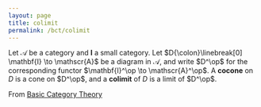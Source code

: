 ```yaml
---
layout: page
title: colimit
permalink: /bct/colimit
---
```

Let $\mathscr{A}$ be a category and $\mathbf{I}$ a small category.  Let $D{\colon}\linebreak[0] \mathbf{I} \to \mathscr{A}$ be a diagram in $\mathscr{A}$, and write $D^\op$ for the corresponding functor $\mathbf{I}^\op \to \mathscr{A}^\op$.  A **cocone**    on $D$ is a cone on $D^\op$, and a **colimit**    of $D$ is a limit of $D^\op$.


From [Basic Category Theory](https://mathgloss.github.io/MathGloss/bct.html)